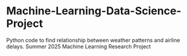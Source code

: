 # Machine-Learning-Data-Science-Project
Python code to find relationship between weather patterns and airline delays. Summer 2025 Machine Learning Research Project
